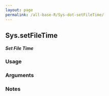 ```yaml
---
layout: page
permalink: /all-base-R/Sys-dot-setFileTime/
---
```


## __Sys.setFileTime__

#### _Set File Time_

### Usage

### Arguments

### Notes
